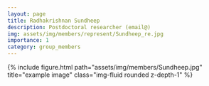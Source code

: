 ```yaml
---
layout: page
title: Radhakrishnan Sundheep
description: Postdoctoral researcher (email@)
img: assets/img/members/represent/Sundheep_re.jpg
importance: 1
category: group_members
---
```


<div class="row">
    <div class="col-sm mt-3 mt-md-0">
        {% include figure.html path="assets/img/members/Sundheep.jpg" title="example image" class="img-fluid rounded z-depth-1" %}
    </div>
</div>
